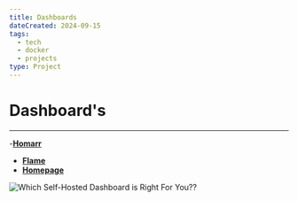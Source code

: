```yaml
---
title: Dashboards
dateCreated: 2024-09-15
tags:
  - tech
  - docker
  - projects
type: Project
---
```

# Dashboard's
___
-**[Homarr](https://github.com/ajnart/homarr)**
- **[Flame](https://github.com/pawelmalak/flame)**
- **[Homepage](https://github.com/gethomepage/homepage)**


![Which Self-Hosted Dashboard is Right For You??](https://www.youtube.com/watch?v=u5blATj71o4)
